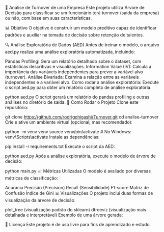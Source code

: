 📌 Análise de Turnover de uma Empresa
Este projeto utiliza Árvore de Decisão para classificar se um funcionário terá turnover (saída da empresa) ou não, com base em suas características.

📊 Objetivo
O objetivo é construir um modelo preditivo capaz de identificar padrões e auxiliar na tomada de decisão sobre retenção de talentos.

🔍 Análise Exploratória de Dados (AED)
Antes de treinar o modelo, o arquivo aed.py realiza uma análise exploratória automatizada, incluindo:

Pandas Profiling: Gera um relatório detalhado sobre o dataset, com estatísticas descritivas e visualizações.
Information Value (IV): Calcula a importância das variáveis independentes para prever a variável alvo (turnover).
Análise Bivariada: Examina a relação entre as variáveis independentes e a variável alvo.
Como rodar a análise exploratória:
Execute o script aed.py para obter um relatório completo de análise exploratória.

python aed.py
O script gerará um relatório do pandas profiling e outras análises no diretório de saída.
🚀 Como Rodar o Projeto
Clone este repositório:

git clone https://github.com/rodrigohigashi/Turnover.git
cd analise-turnover
Crie e ative um ambiente virtual (opcional, mas recomendado):

python -m venv venv
source venv/bin/activate  # No Windows: venv\Scripts\activate
Instale as dependências:

pip install -r requirements.txt
Execute o script da AED:

python aed.py
Após a análise exploratória, execute o modelo de árvore de decisão:

python main.py
📈 Métricas Utilizadas
O modelo é avaliado por diversas métricas de classificação:

Acurácia
Precisão (Precision)
Recall (Sensibilidade)
F1-score
Matriz de Confusão
Índice de Gini
📊 Visualizações
O projeto inclui duas formas de visualização da árvore de decisão:

plot_tree (visualização padrão do sklearn)
dtreeviz (visualização mais detalhada e interpretável)
Exemplo de uma árvore gerada:

📜 Licença
Este projeto é de uso livre para fins de aprendizado e estudo.